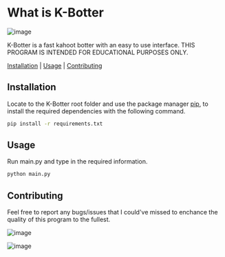 # What is K-Botter
![image](https://github.com/kolmioo/K-Botter/assets/77176084/a49901b3-fffb-4573-a1b2-89296499affd)

K-Botter is a fast kahoot botter with an easy to use interface.
THIS PROGRAM IS INTENDED FOR EDUCATIONAL PURPOSES ONLY.

[Installation](#Installation)    |    [Usage](#Usage)    |   [Contributing](#Contributing)

## Installation
Locate to the K-Botter root folder and use the package manager [pip](https://pypi.org/project/pip/), to install the required dependencies with the following command.

```bash
pip install -r requirements.txt
```

## Usage
Run main.py and type in the required information.

```bash
python main.py
```

## Contributing
Feel free to report any bugs/issues that I could've missed to enchance the quality of this program to the fullest.


![image](https://github.com/kolmioo/K-Botter/assets/77176084/9c0576e6-e38f-4ebe-bafc-5cc24fb0bdde)

![image](https://github.com/kolmioo/K-Botter/assets/77176084/c86efa33-a234-46d5-9d2a-6f64727b6c4a)

